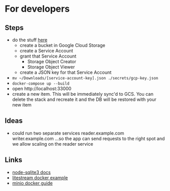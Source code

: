 # For developers
## Steps
- do the stuff [here][0]
  - create a bucket in Google Cloud Storage
  - create a Service Account
  - grant that Service Account
    - Storage Object Creator
    - Storage Object Viewer
  - create a JSON key for that Service Account
- `mv ~/Downloads/[service-account-key].json ./secrets/gcp-key.json`
- `docker-compose up --build`
- open http://localhost:33000
- create a new item. This will be immediately sync'd to GCS. You can delete the
  stack and recreate it and the DB will be restored with your new item

## Ideas
- could run two separate services
  reader.example.com
  writer.example.com
  ...so the app can send requests to the right spot and we allow scaling on the
  reader service

## Links
- [node-sqlite3 docs](https://github.com/TryGhost/node-sqlite3/wiki/API)
- [litestream docker example](https://github.com/benbjohnson/litestream-docker-example)
- [minio docker guide](https://docs.min.io/docs/minio-docker-quickstart-guide.html)


[0]: https://litestream.io/guides/gcs/#create-a-service-account
